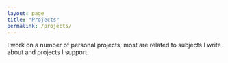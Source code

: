 ```yaml
---
layout: page
title: "Projects"
permalink: /projects/
---
```


I work on a number of personal projects, most are related to subjects I write about and projects I support. 